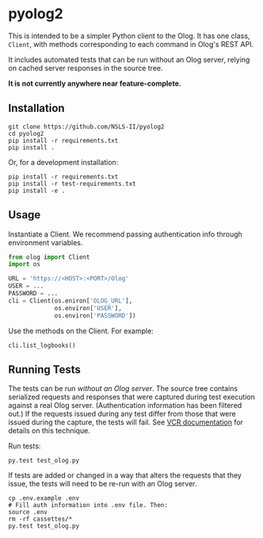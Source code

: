 # pyolog2

This is intended to be a simpler Python client to the Olog. It has one class,
``Client``, with methods corresponding to each command in Olog's REST API.

It includes automated tests that can be run without an Olog server, relying on
cached server responses in the source tree.

**It is not currently anywhere near feature-complete.**

## Installation

```
git clone https://github.com/NSLS-II/pyolog2
cd pyolog2
pip install -r requirements.txt
pip install .
```

Or, for a development installation:

```
pip install -r requirements.txt
pip install -r test-requirements.txt
pip install -e .
```

## Usage

Instantiate a Client. We recommend passing authentication info through
environment variables.

```python
from olog import Client
import os

URL = 'https://<HOST>:<PORT>/Olog'
USER = ...
PASSWORD = ...
cli = Client(os.eniron['OLOG_URL'],
             os.environ['USER'],
             os.environ['PASSWORD'])
```

Use the methods on the Client. For example:

```
cli.list_logbooks()
```

## Running Tests

The tests can be run *without an Olog server*. The source tree contains
serialized requests and responses that were captured during test execution
against a real Olog server. (Authentication information has been filtered out.)
If the requests issued during any test differ from those that were issued during
the capture, the tests will fail. See
[VCR documentation](https://vcrpy.readthedocs.io) for details on this technique.

Run tests:

```
py.test test_olog.py
```

If tests are added or changed in a way that alters the requests that they
issue, the tests will need to be re-run with an Olog server.

```
cp .env.example .env
# Fill auth information into .env file. Then:
source .env
rm -rf cassettes/*
py.test test_olog.py
```
